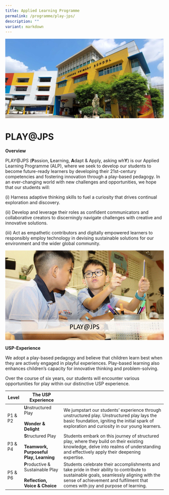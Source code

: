 ```yaml
---
title: Applied Learning Programme
permalink: /programme/play-jps/
description: ""
variant: markdown
---
```

![](/images/JPS_School_Front_Banner.jpg)

PLAY@JPS
========================================================
**Overview**

PLAY@JPS (**P**assion, **L**earning, **A**dapt &amp; Apply, asking wh**Y**) is our Applied Learning Programme (ALP), where we seek to develop our students to become future-ready learners by developing their 21st-century competencies and fostering innovation through a play-based pedagogy. In an ever-changing world with new challenges and opportunities, we hope that our students will:

(i)	Harness adaptive thinking skills to fuel a curiosity that drives continual exploration and discovery.

(ii)	Develop and leverage their roles as confident communicators and collaborative creators to discerningly navigate challenges with creative and innovative solutions.

(iii)	Act as empathetic contributors and digitally empowered learners to responsibly employ technology in devising sustainable solutions for our environment and the wider global community.


![](/images/ALP_2024__1_.gif)

**USP-Experience**

We adopt a play-based pedagogy and believe that children learn best when they are actively engaged in playful experiences. Play-based learning also enhances children’s capacity for innovative thinking and problem-solving.

Over the course of six years, our students will encounter various opportunities for play within our distinctive USP experience.


|Level | The USP Experience | |
| -------- | -------- | -------- |
| P1 &amp; P2   | **U**nstructured Play <br><br> **Wonder &amp; Delight** | We jumpstart our students’ experience through unstructured play. Unstructured play lays the basic foundation, igniting the initial spark of exploration and curiosity in our young learners. |
| P3 &amp; P4  | **S**tructured Play <br><br> **Teamwork, Purposeful Play, Learning** | Students embark on this journey of structured play, where they build on their existing knowledge, delve into realms of understanding and effectively apply their deepening expertise. |
| P5 &amp; P6  | **P**roductive &amp; Sustainable Play <br><br> **Reflection, Voice &amp; Choice** | Students celebrate their accomplishments and take pride in their ability to contribute to sustainable goals, seamlessly aligning with the sense of achievement and fulfilment that comes with joy and purpose of learning. |